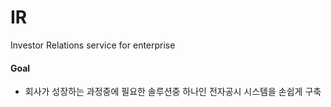 # IR
Investor Relations service for enterprise

#### Goal
- 회사가 성장하는 과정중에 필요한 솔루션중 하나인 전자공시 시스템을 손쉽게 구축
